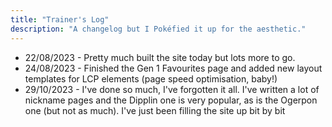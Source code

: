 ```yaml
---
title: "Trainer's Log"
description: "A changelog but I Pokéfied it up for the aesthetic."
---
```


* 22/08/2023 - Pretty much built the site today but lots more to go.
* 24/08/2023 - Finished the Gen 1 Favourites page and added new layout templates for LCP elements (page speed optimisation, baby!)
* 29/10/2023 - I've done so much, I've forgotten it all. I've written a lot of nickname pages and the Dipplin one is very popular, as is the Ogerpon one (but not as much). I've just been filling the site up bit by bit